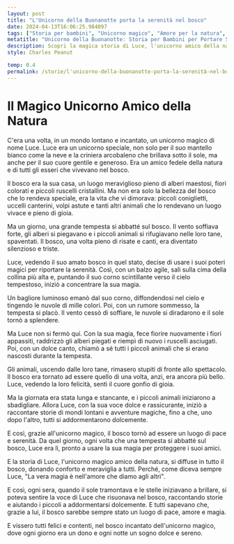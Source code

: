 ```yaml
---
layout: post
title: "L'Unicorno della Buonanotte porta la serenità nel bosco"
date: 2024-04-13T16:06:25.984097
tags: ["Storia per bambini", "Unicorno magico", "Amore per la natura", "Avventure incantate"]
metatitle: "Unicorno della Buonanotte: Storia per Bambini per Portare Serenità nel Bosco | Racconti Educativi"
description: Scopri la magica storia di Luce, l'unicorno amico della natura. Un racconto incantato che insegna l'importanza dell'amore e del rispetto per la natura. Ideale per addormentare i più piccoli con dolci storie di avventure magiche.
style: Charles Peanut

temp: 0.4
permalink: /storie/l'unicorno-della-buonanotte-porta-la-serenità-nel-bosco.html
---
```

# Il Magico Unicorno Amico della Natura

C'era una volta, in un mondo lontano e incantato, un unicorno magico di nome Luce. Luce era un unicorno speciale, non solo per il suo mantello bianco come la neve e la criniera arcobaleno che brillava sotto il sole, ma anche per il suo cuore gentile e generoso. Era un amico fedele della natura e di tutti gli esseri che vivevano nel bosco.

Il bosco era la sua casa, un luogo meraviglioso pieno di alberi maestosi, fiori colorati e piccoli ruscelli cristallini. Ma non era solo la bellezza del bosco che lo rendeva speciale, era la vita che vi dimorava: piccoli coniglietti, uccelli canterini, volpi astute e tanti altri animali che lo rendevano un luogo vivace e pieno di gioia.

Ma un giorno, una grande tempesta si abbatté sul bosco. Il vento soffiava forte, gli alberi si piegavano e i piccoli animali si rifugiavano nelle loro tane, spaventati. Il bosco, una volta pieno di risate e canti, era diventato silenzioso e triste.

Luce, vedendo il suo amato bosco in quel stato, decise di usare i suoi poteri magici per riportare la serenità. Così, con un balzo agile, salì sulla cima della collina più alta e, puntando il suo corno scintillante verso il cielo tempestoso, iniziò a concentrare la sua magia.

Un bagliore luminoso emanò dal suo corno, diffondendosi nel cielo e tingendo le nuvole di mille colori. Poi, con un rumore sommesso, la tempesta si placò. Il vento cessò di soffiare, le nuvole si diradarono e il sole tornò a splendere.

Ma Luce non si fermò qui. Con la sua magia, fece fiorire nuovamente i fiori appassiti, raddrizzò gli alberi piegati e riempì di nuovo i ruscelli asciugati. Poi, con un dolce canto, chiamò a sé tutti i piccoli animali che si erano nascosti durante la tempesta.

Gli animali, uscendo dalle loro tane, rimasero stupiti di fronte allo spettacolo. Il bosco era tornato ad essere quello di una volta, anzi, era ancora più bello. Luce, vedendo la loro felicità, sentì il cuore gonfio di gioia.

Ma la giornata era stata lunga e stancante, e i piccoli animali iniziarono a sbadigliare. Allora Luce, con la sua voce dolce e rassicurante, iniziò a raccontare storie di mondi lontani e avventure magiche, fino a che, uno dopo l'altro, tutti si addormentarono dolcemente.

E così, grazie all'unicorno magico, il bosco tornò ad essere un luogo di pace e serenità. Da quel giorno, ogni volta che una tempesta si abbatté sul bosco, Luce era lì, pronto a usare la sua magia per proteggere i suoi amici.

E la storia di Luce, l'unicorno magico amico della natura, si diffuse in tutto il bosco, donando conforto e meraviglia a tutti. Perché, come diceva sempre Luce, "La vera magia è nell'amore che diamo agli altri".

E così, ogni sera, quando il sole tramontava e le stelle iniziavano a brillare, si poteva sentire la voce di Luce che risuonava nel bosco, raccontando storie e aiutando i piccoli a addormentarsi dolcemente. E tutti sapevano che, grazie a lui, il bosco sarebbe sempre stato un luogo di pace, amore e magia.

E vissero tutti felici e contenti, nel bosco incantato dell'unicorno magico, dove ogni giorno era un dono e ogni notte un sogno dolce e sereno.

        